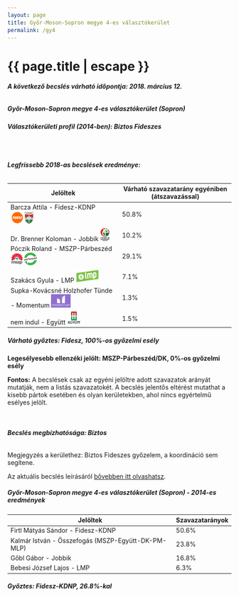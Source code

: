 ```yaml
---
layout: page
title: Győr-Moson-Sopron megye 4-es választókerület
permalink: /gy4
---
```


<h1 class="page-title">{{ page.title | escape }}</h1>

<div class="section">
    <div class="row">
          <div class="col s12"><h6><span><strong>A következő becslés várható időpontja: 2018. március 12.</strong></span></h6>
		  <h5>Győr-Moson-Sopron megye 4-es választókerület (Sopron)</h5>
<h6><strong>Választókerületi profil (2014-ben): <span id="profil">Biztos Fideszes</span></strong></h6>
<br/>
<h6><strong>Legfrissebb 2018-as becslések eredménye:</strong></h6>
<table class="striped">
              <thead>
                <tr>
                    <th>Jelöltek</th>
                    <th>Várható szavazatarány egyéniben (átszavazással)</th>
                </tr>
              </thead>
              <tbody>
             <tr>
                  <td>Barcza Attila - Fidesz-KDNP <img src="images/fideszkdnp_logo.png" style="width:55px;height:30px;"></td>
				  <td id="id_fidesz">50.8%</td>
			</tr>
			<tr><td>Dr. Brenner Koloman - Jobbik <img src="images/jobbik_logo.png" style="width:23px;height:30px;"></td><td id="id_jobbik">10.2%</td></tr>
<tr>
                  <td>Póczik Roland - MSZP-Párbeszéd <img src="images/mszpparbeszed_logo.png" style="width:60px;height:30px;"></td>
				  <td id="id_baloldal">29.1%</td>
			</tr>
			<tr>
                  <td>Szakács Gyula - LMP <img src="images/lmp_logo.png" style="width:52px;height:30px;"></td>
				  <td id="lmp">7.1%</td>
			</tr>
			<tr>
				  <td>Supka-Kovácsné Holzhofer Tünde - Momentum <img src="images/momentum_logo.png" style="width:44px;height:30px;"></td>
				  <td id="id_momentum">1.3%</td>
			</tr>
<tr>
<td>nem indul -  Együtt <img src="images/egyutt_logo.png" style="width:31px;height:30px;"></td>
<td id="id_egyutt">1.5%</td>
</tr>                
              </tbody>
            </table>
			<h5>Várható győztes: <span id="gyoztes">Fidesz, </span><span id="esely">100%</span><span>-os győzelmi esély</span></h5>
			<p><strong>Legesélyesebb ellenzéki jelölt: <span id="masodik">MSZP-Párbeszéd/DK, </span><span id="esely2">0%</span><span>-os győzelmi esély</span></strong></p>
			
<p><strong>Fontos:</strong> A becslések csak az egyéni jelöltre adott szavazatok arányát mutatják, nem a listás szavazatokét. A becslés jelentős eltérést mutathat a kisebb pártok esetében és olyan kerületekben, ahol nincs egyértelmű esélyes jelölt.</p>
<br/>
			<h6><strong>Becslés megbízhatósága: Biztos</strong></h6>
<p>Megjegyzés a kerülethez: Biztos Fideszes győzelem, a koordináció sem segítene.</p>
<p>Az aktuális becslés leírásáról <a href="../metodologia#0305">bővebben itt olvashatsz</a>.</p>
          </div>
    </div>
</div>

<div class="section">
    <div class="row">
          <div class="col s12">
		  <h5>Győr-Moson-Sopron megye 4-es választókerület (Sopron) - 2014-es eredmények</h5>
            <table class="striped">
              <thead>
                <tr>
                    <th>Jelöltek</th>
                    <th>Szavazatarányok</th>
                </tr>
              </thead>
              <tbody>
             <tr>
                  <td>Firtl Mátyás Sándor - Fidesz-KDNP</td>
				  <td>50.6%</td>
			</tr>
			<tr>
			      <td>Kalmár István - Összefogás (MSZP-Együtt-DK-PM-MLP)</td>
				  <td>23.8%</td> 
			</tr>
			<tr>
			      <td>Gőbl Gábor - Jobbik</td>
				  <td>16.8%</td>
			</tr>
			<tr>
				  <td>Bebesi József Lajos - LMP</td>
				  <td>6.3%</td>
			</tr>                
              </tbody>
            </table>
			<h5>Győztes: Fidesz-KDNP, 26.8%-kal</h5>
          </div>
    </div>
</div>
